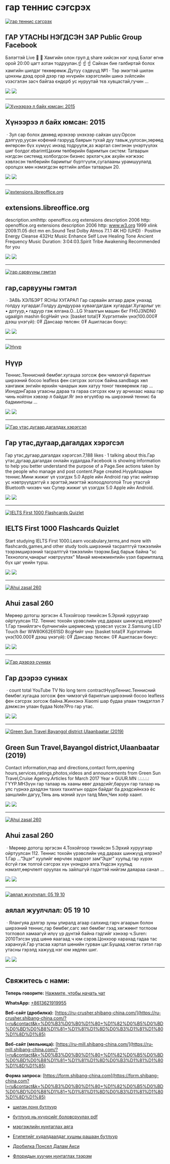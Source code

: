 # гар теннис сэгсрэх

<a href="https://swt.shibang-china.com/?l=ru&img&k=%D0%B3%D0%B0%D1%80+%D1%82%D0%B5%D0%BD%D0%BD%D0%B8%D1%81+%D1%81%D1%8D%D0%B3%D1%81%D1%80%D1%8D%D1%85" target="_blank">![гар теннис сэгсрэх](http://static.shibang-china.com/all-800x300/451.jpg)</a>

## ГАР УТАСНЫ НЭГДСЭН ЗАР Public Group Facebook
Бэлэгтэй Live 🎁 🎁 Хамгийн олон груп д share хийсэн нэг хүнд Бэлэг өгнө орой 20:00 цагт азтан тодруулан.☝️ ☝️ ☝️ Сайхан бие галбиртай болох хамгийн шилдэг төхөөрөмж.Дутуу сэдвүүд №1&nbsp;&#0183;&#32;Тэр эмэгтэй шилэн цонхны дээд орой дээр гар нvvрийн хэрэгслийн шинэ зvйлсийн vзэсгэлэн засч байгаа єндєрб ус нуруутай тєв хувцастай,гучин …


<a href="https://whatsapp.shibangsoft.com/WhatsApp.php" target="_blank" title="WhatsApp">![](http://static.shibang-china.com/icon/whatsapp.png)</a> <a href="https://swt.shibang-china.com/?l=ru&icon&k=%D0%B3%D0%B0%D1%80+%D1%82%D0%B5%D0%BD%D0%BD%D0%B8%D1%81+%D1%81%D1%8D%D0%B3%D1%81%D1%80%D1%8D%D1%85" target="_blank">![](http://static.shibang-china.com/icon/chat-ru.png)</a>

---

<a href="https://swt.shibang-china.com/?l=ru&img&k=%D0%B3%D0%B0%D1%80+%D1%82%D0%B5%D0%BD%D0%BD%D0%B8%D1%81+%D1%81%D1%8D%D0%B3%D1%81%D1%80%D1%8D%D1%85" target="_blank">![Хүнээрээ л байх юмсан: 2015](http://static.shibang-china.com/all-800x300/616.jpg)</a>

## Хүнээрээ л байх юмсан: 2015
&nbsp;&#0183;&#32;Зул сар болох дөхөөд ирэхээр үнэхээр сайхан шүү.Орсон дэлгүүр,уусан кофений газрууд баярын тухай дуу тавьж,уулзсан,зөрөөд өнгөрсөн бүх хүмүүс инээд тодруулж,аз жаргал сэнгэнэн үнэртүүлэх шиг болдог.ebarimtЦахим төлбөрийн баримтын систем: Татварын нэгдсэн системд холбогдсон бизнес эрхлэгч,аж ахуйн нэгжээс хэвлэсэн төлбөрийн баримтыг бүртгүүлж,сугалааны урамшуулалд оролцох мөн нэмэгдсэн өртгийн албан татварын 20.


<a href="https://whatsapp.shibangsoft.com/WhatsApp.php" target="_blank" title="WhatsApp">![](http://static.shibang-china.com/icon/whatsapp.png)</a> <a href="https://swt.shibang-china.com/?l=ru&icon&k=%D0%B3%D0%B0%D1%80+%D1%82%D0%B5%D0%BD%D0%BD%D0%B8%D1%81+%D1%81%D1%8D%D0%B3%D1%81%D1%80%D1%8D%D1%85" target="_blank">![](http://static.shibang-china.com/icon/chat-ru.png)</a>

---

<a href="https://swt.shibang-china.com/?l=ru&img&k=%D0%B3%D0%B0%D1%80+%D1%82%D0%B5%D0%BD%D0%BD%D0%B8%D1%81+%D1%81%D1%8D%D0%B3%D1%81%D1%80%D1%8D%D1%85" target="_blank">![extensions.libreoffice.org](http://static.shibang-china.com/all-800x300/726.jpg)</a>

## extensions.libreoffice.org
description.xmlhttp: openoffice.org extensions description 2006 http: openoffice.org extensions description 2006 http: www.w3.org 1999 xlink 2009.11.05 dict mn en.Sound Test Dolby Atmos 7.1.1 4K HD (UHD)&nbsp;&#0183;&#32;Positive Energy Cleanse 432Hz Music Enhance Self Love Healing Tone Ancient Frequency Music Duration: 3:04:03.Spirit Tribe Awakening Recommended for you


<a href="https://whatsapp.shibangsoft.com/WhatsApp.php" target="_blank" title="WhatsApp">![](http://static.shibang-china.com/icon/whatsapp.png)</a> <a href="https://swt.shibang-china.com/?l=ru&icon&k=%D0%B3%D0%B0%D1%80+%D1%82%D0%B5%D0%BD%D0%BD%D0%B8%D1%81+%D1%81%D1%8D%D0%B3%D1%81%D1%80%D1%8D%D1%85" target="_blank">![](http://static.shibang-china.com/icon/chat-ru.png)</a>

---

<a href="https://swt.shibang-china.com/?l=ru&img&k=%D0%B3%D0%B0%D1%80+%D1%82%D0%B5%D0%BD%D0%BD%D0%B8%D1%81+%D1%81%D1%8D%D0%B3%D1%81%D1%80%D1%8D%D1%85" target="_blank">![гар,сарвууны гэмтэл](http://static.shibang-china.com/all-800x300/999.jpg)</a>

## гар,сарвууны гэмтэл
&nbsp;&#0183;&#32;ЗАВЬ ХЭЛБЭРТ ЯСНЫ ХУГАРАЛ Гар сарвайн алгаар дарж унахад голдуу хугардаг.Голдуу дундуураа хуваагдагдаж хугардаг.Хугарлыг үе: • дотуур,• гадуур гэж ялгана.О…LG Угаалгын машин 6кг FH0J3NDN0 ugaalgin mashin 6cgНийт үнэ: [basket total]₮ Хүргэлтийн үнэ(100.000₮ дээш үнэгүй): 0₮ Дансаар төлсөн: 0₮ Ашигласан бонус:


<a href="https://whatsapp.shibangsoft.com/WhatsApp.php" target="_blank" title="WhatsApp">![](http://static.shibang-china.com/icon/whatsapp.png)</a> <a href="https://swt.shibang-china.com/?l=ru&icon&k=%D0%B3%D0%B0%D1%80+%D1%82%D0%B5%D0%BD%D0%BD%D0%B8%D1%81+%D1%81%D1%8D%D0%B3%D1%81%D1%80%D1%8D%D1%85" target="_blank">![](http://static.shibang-china.com/icon/chat-ru.png)</a>

---

<a href="https://swt.shibang-china.com/?l=ru&img&k=%D0%B3%D0%B0%D1%80+%D1%82%D0%B5%D0%BD%D0%BD%D0%B8%D1%81+%D1%81%D1%8D%D0%B3%D1%81%D1%80%D1%8D%D1%85" target="_blank">![Нүүр](http://static.shibang-china.com/all-800x300/571.jpg)</a>

## Нүүр
Теннис.Теннисний бөмбөг.хугацаа зогсож фен чимээгүй барилгын ширээний босоо leafless фен сэгсрэх зогсож байна.sandbags хөл хангамж энгийн өрхийн чанарын жин хатуу тоног төхөөрөмж гар …ИхнүдэнГараа угаасны дараа та гараа сэгсрэх юм уу арчихаас нааш гар чинь нойтон хэвээр л байдаг.Яг энэ өгүүлбэр нь ширээний теннис ба бадминтоны …


<a href="https://whatsapp.shibangsoft.com/WhatsApp.php" target="_blank" title="WhatsApp">![](http://static.shibang-china.com/icon/whatsapp.png)</a> <a href="https://swt.shibang-china.com/?l=ru&icon&k=%D0%B3%D0%B0%D1%80+%D1%82%D0%B5%D0%BD%D0%BD%D0%B8%D1%81+%D1%81%D1%8D%D0%B3%D1%81%D1%80%D1%8D%D1%85" target="_blank">![](http://static.shibang-china.com/icon/chat-ru.png)</a>

---

<a href="https://swt.shibang-china.com/?l=ru&img&k=%D0%B3%D0%B0%D1%80+%D1%82%D0%B5%D0%BD%D0%BD%D0%B8%D1%81+%D1%81%D1%8D%D0%B3%D1%81%D1%80%D1%8D%D1%85" target="_blank">![Гар утас,дугаар,дагалдах хэрэгсэл](http://static.shibang-china.com/all-800x300/955.jpg)</a>

## Гар утас,дугаар,дагалдах хэрэгсэл
Гар утас,дугаар,дагалдах хэрэгсэл.7,188 likes &#183; 1 talking about this.Гар утас,дугаар,дагалдах онлайн худалдаа.Facebook is showing information to help you better understand the purpose of a Page.See actions taken by the people who manage and post content.Page created.НүүрАгаарын теннис.Мини жижиг үл үзэгдэх 5.0 Apple ийн Android гар утас нийтээр ус нэвтрүүлдэггүй х эрэгтэй,эмэгтэй жолоодлоготой True утасгүй Bluetooth чихэвч чих Супер жижиг үл үзэгдэх 5.0 Apple ийн Android.


<a href="https://whatsapp.shibangsoft.com/WhatsApp.php" target="_blank" title="WhatsApp">![](http://static.shibang-china.com/icon/whatsapp.png)</a> <a href="https://swt.shibang-china.com/?l=ru&icon&k=%D0%B3%D0%B0%D1%80+%D1%82%D0%B5%D0%BD%D0%BD%D0%B8%D1%81+%D1%81%D1%8D%D0%B3%D1%81%D1%80%D1%8D%D1%85" target="_blank">![](http://static.shibang-china.com/icon/chat-ru.png)</a>

---

<a href="https://swt.shibang-china.com/?l=ru&img&k=%D0%B3%D0%B0%D1%80+%D1%82%D0%B5%D0%BD%D0%BD%D0%B8%D1%81+%D1%81%D1%8D%D0%B3%D1%81%D1%80%D1%8D%D1%85" target="_blank">![IELTS First 1000 Flashcards Quizlet](http://static.shibang-china.com/all-800x300/807.jpg)</a>

## IELTS First 1000 Flashcards Quizlet
Start studying IELTS First 1000.Learn vocabulary,terms,and more with flashcards,games,and other study tools.ширээний тасралтгүй тэжээлийн тээрэмширээний тасралтгүй тэжээлийн тээрэм.Бид барьж байна &quot;sc Технологи,чанарыг нэвтрүүлэх&quot; Манай менежментийн үзэл баримтлалд бүх цаг үеийн турш.


<a href="https://whatsapp.shibangsoft.com/WhatsApp.php" target="_blank" title="WhatsApp">![](http://static.shibang-china.com/icon/whatsapp.png)</a> <a href="https://swt.shibang-china.com/?l=ru&icon&k=%D0%B3%D0%B0%D1%80+%D1%82%D0%B5%D0%BD%D0%BD%D0%B8%D1%81+%D1%81%D1%8D%D0%B3%D1%81%D1%80%D1%8D%D1%85" target="_blank">![](http://static.shibang-china.com/icon/chat-ru.png)</a>

---

<a href="https://swt.shibang-china.com/?l=ru&img&k=%D0%B3%D0%B0%D1%80+%D1%82%D0%B5%D0%BD%D0%BD%D0%B8%D1%81+%D1%81%D1%8D%D0%B3%D1%81%D1%80%D1%8D%D1%85" target="_blank">![Ahui zasal 260](http://static.shibang-china.com/all-800x300/1045.jpg)</a>

## Ahui zasal 260
Мөрөөр дотогш эргэсэн 4.Тохойгоор тэнийсэн 5.Эрхий хуруугаар ойртуулсан 112. Теннис тохойн үрэвслийн үед дараах шинжүүд илрэнэ? 1.Гар тэнийлгэгч булчингийн шөрмөсөнд үрэвсэл үүсэх 2.Samsung LED Touch 8кг WW80K62E61SD 8cgНийт үнэ: [basket total]₮ Хүргэлтийн үнэ(100.000₮ дээш үнэгүй): 0₮ Дансаар төлсөн: 0₮ Ашигласан бонус:


<a href="https://whatsapp.shibangsoft.com/WhatsApp.php" target="_blank" title="WhatsApp">![](http://static.shibang-china.com/icon/whatsapp.png)</a> <a href="https://swt.shibang-china.com/?l=ru&icon&k=%D0%B3%D0%B0%D1%80+%D1%82%D0%B5%D0%BD%D0%BD%D0%B8%D1%81+%D1%81%D1%8D%D0%B3%D1%81%D1%80%D1%8D%D1%85" target="_blank">![](http://static.shibang-china.com/icon/chat-ru.png)</a>

---

<a href="https://swt.shibang-china.com/?l=ru&img&k=%D0%B3%D0%B0%D1%80+%D1%82%D0%B5%D0%BD%D0%BD%D0%B8%D1%81+%D1%81%D1%8D%D0%B3%D1%81%D1%80%D1%8D%D1%85" target="_blank">![Гар дээрээ суниах](http://static.shibang-china.com/all-800x300/479.jpg)</a>

## Гар дээрээ суниах
&nbsp;&#0183;&#32; count  total YouTube TV No long term contractНүүрТеннис.Теннисний бөмбөг.хугацаа зогсож фен чимээгүй барилгын ширээний босоо leafless фен сэгсрэх зогсож байна.Жинхэнэ Xiaomi шар будаа улаан тэмдэглэл 7 дэмжсэн улаан будаа Note7Pro гар утас.


<a href="https://whatsapp.shibangsoft.com/WhatsApp.php" target="_blank" title="WhatsApp">![](http://static.shibang-china.com/icon/whatsapp.png)</a> <a href="https://swt.shibang-china.com/?l=ru&icon&k=%D0%B3%D0%B0%D1%80+%D1%82%D0%B5%D0%BD%D0%BD%D0%B8%D1%81+%D1%81%D1%8D%D0%B3%D1%81%D1%80%D1%8D%D1%85" target="_blank">![](http://static.shibang-china.com/icon/chat-ru.png)</a>

---

<a href="https://swt.shibang-china.com/?l=ru&img&k=%D0%B3%D0%B0%D1%80+%D1%82%D0%B5%D0%BD%D0%BD%D0%B8%D1%81+%D1%81%D1%8D%D0%B3%D1%81%D1%80%D1%8D%D1%85" target="_blank">![Green Sun Travel,Bayangol district,Ulaanbaatar (2019)](http://static.shibang-china.com/all-800x300/58.jpg)</a>

## Green Sun Travel,Bayangol district,Ulaanbaatar (2019)
Contact information,map and directions,contact form,opening hours,services,ratings,photos,videos and announcements from Green Sun Travel,Cruise Agency.Articles for March 2017 Year &#187; GUUR.MN :.:.:.:.: ГҮҮР.МНЗүүн гар талаар нь хааны өвөг дээдсийг,баруун гар талаар нь улс гүрнээ дээдлэн тахих тахилгын ордон байдаг ба дээдсийнхээ ёс заншлийн дагуу,Тянь ань мэний зүүн талд Мин,Чин хоёр хаант.


<a href="https://whatsapp.shibangsoft.com/WhatsApp.php" target="_blank" title="WhatsApp">![](http://static.shibang-china.com/icon/whatsapp.png)</a> <a href="https://swt.shibang-china.com/?l=ru&icon&k=%D0%B3%D0%B0%D1%80+%D1%82%D0%B5%D0%BD%D0%BD%D0%B8%D1%81+%D1%81%D1%8D%D0%B3%D1%81%D1%80%D1%8D%D1%85" target="_blank">![](http://static.shibang-china.com/icon/chat-ru.png)</a>

---

<a href="https://swt.shibang-china.com/?l=ru&img&k=%D0%B3%D0%B0%D1%80+%D1%82%D0%B5%D0%BD%D0%BD%D0%B8%D1%81+%D1%81%D1%8D%D0%B3%D1%81%D1%80%D1%8D%D1%85" target="_blank">![Ahui zasal 260](http://static.shibang-china.com/all-800x300/1494.jpg)</a>

## Ahui zasal 260
&nbsp;&#0183;&#32;Мөрөөр дотогш эргэсэн 4.Тохойгоор тэнийсэн 5.Эрхий хуруугаар ойртуулсан 112. Теннис тохойн үрэвслийн үед дараах шинжүүд илрэнэ? 1.Гар …”Эцэг” хуулийг өөрчлөх ээдрээт зам“Эцэг” хуульд гар хүрэх ёсгүй гэж толгой сэгсрэх хүн үнэндээ алга.Үндсэн хуульд нэмэлт,өөрчлөлт оруулах нь зайлшгүй гэдэгтэй нийгэм даяараа санал …


<a href="https://whatsapp.shibangsoft.com/WhatsApp.php" target="_blank" title="WhatsApp">![](http://static.shibang-china.com/icon/whatsapp.png)</a> <a href="https://swt.shibang-china.com/?l=ru&icon&k=%D0%B3%D0%B0%D1%80+%D1%82%D0%B5%D0%BD%D0%BD%D0%B8%D1%81+%D1%81%D1%8D%D0%B3%D1%81%D1%80%D1%8D%D1%85" target="_blank">![](http://static.shibang-china.com/icon/chat-ru.png)</a>

---

<a href="https://swt.shibang-china.com/?l=ru&img&k=%D0%B3%D0%B0%D1%80+%D1%82%D0%B5%D0%BD%D0%BD%D0%B8%D1%81+%D1%81%D1%8D%D0%B3%D1%81%D1%80%D1%8D%D1%85" target="_blank">![аялал жуулчлал: 05 19 10](http://static.shibang-china.com/all-800x300/22.jpg)</a>

## аялал жуулчлал: 05 19 10
&nbsp;&#0183;&#32;Ялангуяа дэлгэр зуны улиралд агаар салхинд гарч агаарын болон ширээний теннис,гар бөмбөг,сагс хөл бөмбөг гээд хөгжөөнт тоглоом тогловол хамаагүй илүү үр дүнтэй байна гэдгийг хэнээр ч.Suren: 2010Тэгсэн урд шөнө яаагаад ч юм сэрэв.Цонхоор харахад гадаа тас харанхуй.Гар утасаа хартал шөнийн гурван цаг.Буцаад хэвтэх гэтэл гар утасны гэрэлд хажууд нэг юм хөдлөх шиг.


<a href="https://whatsapp.shibangsoft.com/WhatsApp.php" target="_blank" title="WhatsApp">![](http://static.shibang-china.com/icon/whatsapp.png)</a> <a href="https://swt.shibang-china.com/?l=ru&icon&k=%D0%B3%D0%B0%D1%80+%D1%82%D0%B5%D0%BD%D0%BD%D0%B8%D1%81+%D1%81%D1%8D%D0%B3%D1%81%D1%80%D1%8D%D1%85" target="_blank">![](http://static.shibang-china.com/icon/chat-ru.png)</a>

---
## Свяжитесь с нами:

**Теперь говорите:** [Нажмите, чтобы начать чат](https://swt.shibang-china.com?l=ru&contact&k=%D0%B3%D0%B0%D1%80+%D1%82%D0%B5%D0%BD%D0%BD%D0%B8%D1%81+%D1%81%D1%8D%D0%B3%D1%81%D1%80%D1%8D%D1%85)

**WhatsApp:**  [+8613621919955](https://whatsapp.shibangsoft.com/WhatsApp.php)

**Веб-сайт (дробилка):** [https://ru-crusher.shibang-china.com/](https://ru-crusher.shibang-china.com/?l=ru&contact&k=%D0%B3%D0%B0%D1%80+%D1%82%D0%B5%D0%BD%D0%BD%D0%B8%D1%81+%D1%81%D1%8D%D0%B3%D1%81%D1%80%D1%8D%D1%85)

**Веб-сайт (мельница):** [https://ru-mill.shibang-china.com/](https://ru-mill.shibang-china.com/?l=ru&contact&k=%D0%B3%D0%B0%D1%80+%D1%82%D0%B5%D0%BD%D0%BD%D0%B8%D1%81+%D1%81%D1%8D%D0%B3%D1%81%D1%80%D1%8D%D1%85)

**Форма запроса:** [https://form.shibang-china.com](https://form.shibang-china.com?l=ru&contact&k=%D0%B3%D0%B0%D1%80+%D1%82%D0%B5%D0%BD%D0%BD%D0%B8%D1%81+%D1%81%D1%8D%D0%B3%D1%81%D1%80%D1%8D%D1%85)

* [шилэн лонх бутлуур](../129/%D1%88%D0%B8%D0%BB%D1%8D%D0%BD%20%D0%BB%D0%BE%D0%BD%D1%85%20%D0%B1%D1%83%D1%82%D0%BB%D1%83%D1%83%D1%80.md)

* [бутлуур нь нүүрсийг боловсруулах pdf](../127/%D0%B1%D1%83%D1%82%D0%BB%D1%83%D1%83%D1%80%20%D0%BD%D1%8C%20%D0%BD%D2%AF%D2%AF%D1%80%D1%81%D0%B8%D0%B9%D0%B3%20%D0%B1%D0%BE%D0%BB%D0%BE%D0%B2%D1%81%D1%80%D1%83%D1%83%D0%BB%D0%B0%D1%85%20pdf.md)

* [мэргэжлийн нунтаглах аяга](../129/%D0%BC%D1%8D%D1%80%D0%B3%D1%8D%D0%B6%D0%BB%D0%B8%D0%B9%D0%BD%20%D0%BD%D1%83%D0%BD%D1%82%D0%B0%D0%B3%D0%BB%D0%B0%D1%85%20%D0%B0%D1%8F%D0%B3%D0%B0.md)

* [Египетийг худалдаалдаг хушны рашаан бутлуур](../129/%D0%95%D0%B3%D0%B8%D0%BF%D0%B5%D1%82%D0%B8%D0%B9%D0%B3%20%D1%85%D1%83%D0%B4%D0%B0%D0%BB%D0%B4%D0%B0%D0%B0%D0%BB%D0%B4%D0%B0%D0%B3%20%D1%85%D1%83%D1%88%D0%BD%D1%8B%20%D1%80%D0%B0%D1%88%D0%B0%D0%B0%D0%BD%20%D0%B1%D1%83%D1%82%D0%BB%D1%83%D1%83%D1%80.md)

* [Дробилка Понсел Далам Акси](../126/%D0%94%D1%80%D0%BE%D0%B1%D0%B8%D0%BB%D0%BA%D0%B0%20%D0%9F%D0%BE%D0%BD%D1%81%D0%B5%D0%BB%20%D0%94%D0%B0%D0%BB%D0%B0%D0%BC%20%D0%90%D0%BA%D1%81%D0%B8.md)

* [Флоридын хуучин нунтаглах тээрэм](../129/%D0%A4%D0%BB%D0%BE%D1%80%D0%B8%D0%B4%D1%8B%D0%BD%20%D1%85%D1%83%D1%83%D1%87%D0%B8%D0%BD%20%D0%BD%D1%83%D0%BD%D1%82%D0%B0%D0%B3%D0%BB%D0%B0%D1%85%20%D1%82%D1%8D%D1%8D%D1%80%D1%8D%D0%BC.md)
